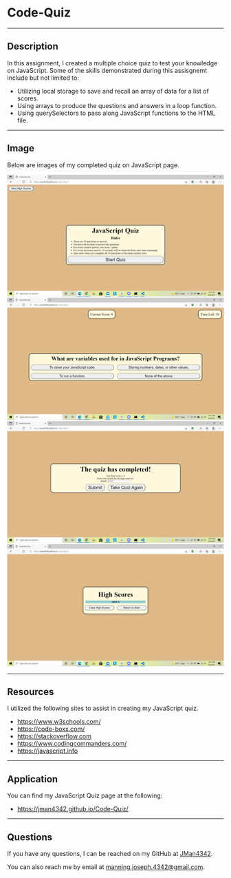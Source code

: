 # Code-Quiz
---

## Description

In this assignment, I created a multiple choice quiz to test your knowledge on JavaScript.  Some of the skills demonstrated during this assisgnemt include but not limited to:
* Utilizing local storage to save and recall an array of data for a list of scores.
* Using arrays to produce the questions and answers in a loop function.
* Using querySelectors to pass along JavaScript functions to the HTML file.

---

## Image

Below are images of my completed quiz on JavaScript page.

![Quiz start screen](./images/start.png)
![Question](./images/question.png)
![Quiz complete screen](./images/quizComplete.png)
![Saved scores](./images/highScoreList.png)


---

## Resources

I utilized the following sites to assist in creating my JavaScript quiz.
* https://www.w3schools.com/
* https://code-boxx.com/
* https://stackoverflow.com
* https://www.codingcommanders.com/
* https://javascript.info

---

## Application

You can find my JavaScript Quiz page at the following:

* https://jman4342.github.io/Code-Quiz/

---

## Questions
  If you have any questions, I can be reached on my GitHub at [JMan4342](https://github.com/JMan4342).

  You can also reach me by email at manning.joseph.4342@gmail.com.